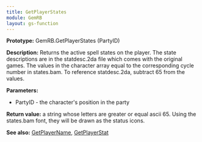 ```yaml
---
title: GetPlayerStates
module: GemRB
layout: gs-function
---
```


**Prototype:** GemRB.GetPlayerStates (PartyID)

**Description:** Returns the active spell states on the player. The state 
descriptions are in the statdesc.2da file which comes with the original 
games. The values in the character array equal to the corresponding cycle 
number in states.bam. To reference statdesc.2da, subtract 65 from the 
values.

**Parameters:**
  * PartyID - the character's position in the party

**Return value:** a string whose letters are greater or equal ascii 65. 
Using the states.bam font, they will be drawn as the status icons.

**See also:** [GetPlayerName](GetPlayerName.md), [GetPlayerStat](GetPlayerStat.md)

